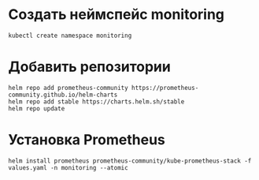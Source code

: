 # Создать неймспейс monitoring 
```
kubectl create namespace monitoring
```
# Добавить репозитории
```
helm repo add prometheus-community https://prometheus-community.github.io/helm-charts
helm repo add stable https://charts.helm.sh/stable
helm repo update
```
# Установка Prometheus 
```
helm install prometheus prometheus-community/kube-prometheus-stack -f values.yaml -n monitoring --atomic
```
